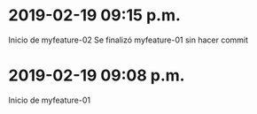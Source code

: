 # 2019-02-19 09:15 p.m.
Inicio de myfeature-02
Se finalizó myfeature-01 sin hacer commit

# 2019-02-19 09:08 p.m.
Inicio de myfeature-01